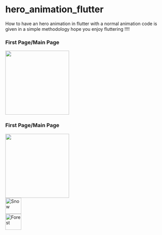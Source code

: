
# hero_animation_flutter
How to have an hero animation in flutter with a normal animation code is given in a simple methodology hope you enjoy fluttering !!!!

<div class="col-md-12">
  <div class="col-md-6">
  <h3>First Page/Main Page</h3> 
<img src="https://github.com/neon97/hero_animation_flutter/blob/master/Screenshot_1563015905.png?raw=true"  width="200" >
  </div>
<div class="col-md-6">

  <h3>First Page/Main Page</h3> 
<img src="https://github.com/neon97/hero_animation_flutter/blob/master/Screenshot_1563015905.png?raw=true"  width="200" >
</div>
</div>


<div class="row">
  <div class="column">
    <img src="https://github.com/neon97/hero_animation_flutter/blob/master/Screenshot_1563015905.png?raw=true" alt="Snow" style="width:50">
  </div>
  <div class="column">
    <img src="https://github.com/neon97/hero_animation_flutter/blob/master/Screenshot_1563015905.png?raw=true" alt="Forest" style="width:50">
  </div>
  
</div>

